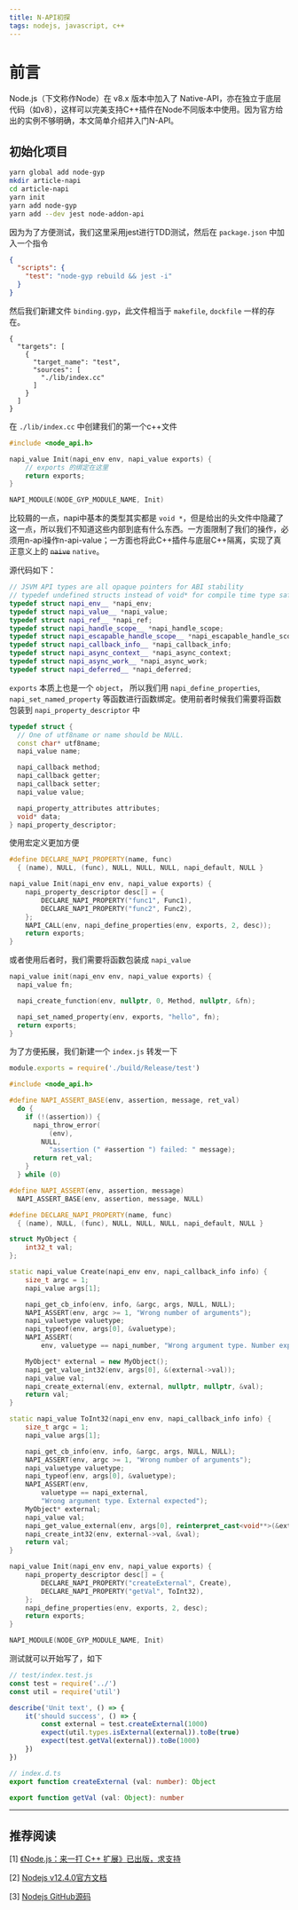 ```yaml
---
title: N-API初探
tags: nodejs, javascript, c++
---
```


# 前言

Node.js（下文称作Node）在 v8.x 版本中加入了 Native-API，亦在独立于底层代码（如v8），这样可以完美支持C++插件在Node不同版本中使用。因为官方给出的实例不够明确，本文简单介绍并入门N-API。

## 初始化项目

```bash
yarn global add node-gyp
mkdir article-napi
cd article-napi
yarn init
yarn add node-gyp
yarn add --dev jest node-addon-api
```

因为为了方便测试，我们这里采用jest进行TDD测试，然后在 `package.json` 中加入一个指令

```json
{
  "scripts": {
    "test": "node-gyp rebuild && jest -i"
  }
}
```

然后我们新建文件 `binding.gyp`，此文件相当于 `makefile`, `dockfile` 一样的存在。

```gyp
{
  "targets": [
    {
      "target_name": "test",
      "sources": [
        "./lib/index.cc"
      ]
    }
  ]
}
```

在 `./lib/index.cc` 中创建我们的第一个c++文件

```cpp
#include <node_api.h>

napi_value Init(napi_env env, napi_value exports) {
	// exports 的绑定在这里
	return exports;
}

NAPI_MODULE(NODE_GYP_MODULE_NAME, Init)
```

比较屑的一点，napi中基本的类型其实都是 `void *`，但是给出的头文件中隐藏了这一点，所以我们不知道这些内部到底有什么东西。一方面限制了我们的操作，必须用n-api操作n-api-value；一方面也将此C++插件与底层C++隔离，实现了真正意义上的 ~~`naive`~~ `native`。

源代码如下：

```cpp
// JSVM API types are all opaque pointers for ABI stability
// typedef undefined structs instead of void* for compile time type safety
typedef struct napi_env__ *napi_env;
typedef struct napi_value__ *napi_value;
typedef struct napi_ref__ *napi_ref;
typedef struct napi_handle_scope__ *napi_handle_scope;
typedef struct napi_escapable_handle_scope__ *napi_escapable_handle_scope;
typedef struct napi_callback_info__ *napi_callback_info;
typedef struct napi_async_context__ *napi_async_context;
typedef struct napi_async_work__ *napi_async_work;
typedef struct napi_deferred__ *napi_deferred;
```

`exports` 本质上也是一个 `object`， 所以我们用 `napi_define_properties`, `napi_set_named_property` 等函数进行函数绑定。使用前者时候我们需要将函数包装到 `napi_property_descriptor` 中

```cpp
typedef struct {
  // One of utf8name or name should be NULL.
  const char* utf8name;
  napi_value name;

  napi_callback method;
  napi_callback getter;
  napi_callback setter;
  napi_value value;

  napi_property_attributes attributes;
  void* data;
} napi_property_descriptor;
```

使用宏定义更加方便

```cpp
#define DECLARE_NAPI_PROPERTY(name, func)                                \
  { (name), NULL, (func), NULL, NULL, NULL, napi_default, NULL }

napi_value Init(napi_env env, napi_value exports) {
	napi_property_descriptor desc[] = {
		DECLARE_NAPI_PROPERTY("func1", Func1),
		DECLARE_NAPI_PROPERTY("func2", Func2),
	};
	NAPI_CALL(env, napi_define_properties(env, exports, 2, desc));
	return exports;
}
```

或者使用后者时，我们需要将函数包装成 `napi_value`

```cpp
napi_value init(napi_env env, napi_value exports) {
  napi_value fn;

  napi_create_function(env, nullptr, 0, Method, nullptr, &fn);

  napi_set_named_property(env, exports, "hello", fn);
  return exports;
}
```

为了方便拓展，我们新建一个 `index.js` 转发一下

```js
module.exports = require('./build/Release/test')
```

```cpp
#include <node_api.h>

#define NAPI_ASSERT_BASE(env, assertion, message, ret_val)               \
  do {                                                                   \
    if (!(assertion)) {                                                  \
      napi_throw_error(                                                  \
          (env),                                                         \
        NULL,                                                            \
          "assertion (" #assertion ") failed: " message);                \
      return ret_val;                                                    \
    }                                                                    \
  } while (0)

#define NAPI_ASSERT(env, assertion, message)                             \
  NAPI_ASSERT_BASE(env, assertion, message, NULL)

#define DECLARE_NAPI_PROPERTY(name, func)                                \
  { (name), NULL, (func), NULL, NULL, NULL, napi_default, NULL }

struct MyObject {
	int32_t val;
};

static napi_value Create(napi_env env, napi_callback_info info) {
	size_t argc = 1;
	napi_value args[1];

	napi_get_cb_info(env, info, &argc, args, NULL, NULL);
	NAPI_ASSERT(env, argc >= 1, "Wrong number of arguments");
	napi_valuetype valuetype;
	napi_typeof(env, args[0], &valuetype);
	NAPI_ASSERT(
		env, valuetype == napi_number, "Wrong argument type. Number expected");

	MyObject* external = new MyObject();
	napi_get_value_int32(env, args[0], &(external->val));
	napi_value val;
	napi_create_external(env, external, nullptr, nullptr, &val);
	return val;
}

static napi_value ToInt32(napi_env env, napi_callback_info info) {
	size_t argc = 1;
	napi_value args[1];

	napi_get_cb_info(env, info, &argc, args, NULL, NULL);
	NAPI_ASSERT(env, argc >= 1, "Wrong number of arguments");
	napi_valuetype valuetype;
	napi_typeof(env, args[0], &valuetype);
	NAPI_ASSERT(env,
		valuetype == napi_external,
		"Wrong argument type. External expected");
	MyObject* external;
	napi_value val;
	napi_get_value_external(env, args[0], reinterpret_cast<void**>(&external));
	napi_create_int32(env, external->val, &val);
	return val;
}

napi_value Init(napi_env env, napi_value exports) {
	napi_property_descriptor desc[] = {
		DECLARE_NAPI_PROPERTY("createExternal", Create),
		DECLARE_NAPI_PROPERTY("getVal", ToInt32),
	};
	napi_define_properties(env, exports, 2, desc);
	return exports;
}

NAPI_MODULE(NODE_GYP_MODULE_NAME, Init)
```

测试就可以开始写了，如下

```js
// test/index.test.js
const test = require('../')
const util = require('util')

describe('Unit text', () => {
	it('should success', () => {
		const external = test.createExternal(1000)
		expect(util.types.isExternal(external)).toBe(true)
		expect(test.getVal(external)).toBe(1000)
	})
})
```

```ts
// index.d.ts
export function createExternal (val: number): Object

export function getVal (val: Object): number
```

---

## 推荐阅读

[1] [《Node.js：来一打 C++ 扩展》已出版，求支持](https://xcoder.in/2018/06/14/node-cpp-advanced-sale/)

[2] [Nodejs v12.4.0官方文档](https://nodejs.org/dist/latest-v12.x/docs/api/n-api.html)

[3] [Nodejs GitHub源码](https://github.com/nodejs/node/tree/master/test/js-native-api)
